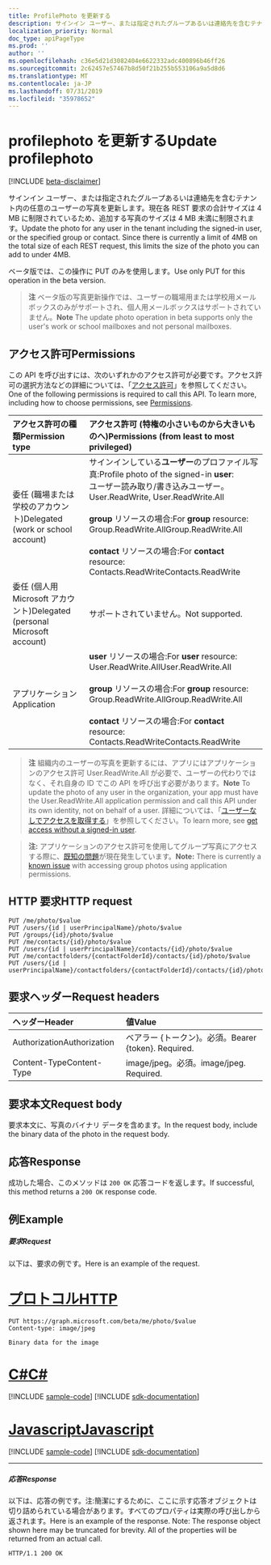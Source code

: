 ```yaml
---
title: ProfilePhoto を更新する
description: サインイン ユーザー、または指定されたグループあるいは連絡先を含むテナント内の任意のユーザーの写真を更新します。 そこから
localization_priority: Normal
doc_type: apiPageType
ms.prod: ''
author: ''
ms.openlocfilehash: c36e5d21d3082404e6622332adc400896b46ff26
ms.sourcegitcommit: 2c62457e57467b8d50f21b255b553106a9a5d8d6
ms.translationtype: MT
ms.contentlocale: ja-JP
ms.lasthandoff: 07/31/2019
ms.locfileid: "35978652"
---
```

# <a name="update-profilephoto"></a><span data-ttu-id="ddc43-104">profilephoto を更新する</span><span class="sxs-lookup"><span data-stu-id="ddc43-104">Update profilephoto</span></span>

[!INCLUDE [beta-disclaimer](../../includes/beta-disclaimer.md)]

<span data-ttu-id="ddc43-p102">サインイン ユーザー、または指定されたグループあるいは連絡先を含むテナント内の任意のユーザーの写真を更新します。現在各 REST 要求の合計サイズは 4 MB に制限されているため、追加する写真のサイズは 4 MB 未満に制限されます。</span><span class="sxs-lookup"><span data-stu-id="ddc43-p102">Update the photo for any user in the tenant including the signed-in user, or the specified group or contact. Since there is currently a limit of 4MB on the total size of each REST request, this limits the size of the photo you can add to under 4MB.</span></span>

<span data-ttu-id="ddc43-107">ベータ版では、この操作に PUT のみを使用します。</span><span class="sxs-lookup"><span data-stu-id="ddc43-107">Use only PUT for this operation in the beta version.</span></span>

> <span data-ttu-id="ddc43-108">**注** ベータ版の写真更新操作では、ユーザーの職場用または学校用メールボックスのみがサポートされ、個人用メールボックスはサポートされていません。</span><span class="sxs-lookup"><span data-stu-id="ddc43-108">**Note** The update photo operation in beta supports only the user's work or school mailboxes and not personal mailboxes.</span></span>

## <a name="permissions"></a><span data-ttu-id="ddc43-109">アクセス許可</span><span class="sxs-lookup"><span data-stu-id="ddc43-109">Permissions</span></span>
<span data-ttu-id="ddc43-p103">この API を呼び出すには、次のいずれかのアクセス許可が必要です。アクセス許可の選択方法などの詳細については、「[アクセス許可](/graph/permissions-reference)」を参照してください。</span><span class="sxs-lookup"><span data-stu-id="ddc43-p103">One of the following permissions is required to call this API. To learn more, including how to choose permissions, see [Permissions](/graph/permissions-reference).</span></span>

|<span data-ttu-id="ddc43-112">アクセス許可の種類</span><span class="sxs-lookup"><span data-stu-id="ddc43-112">Permission type</span></span>      | <span data-ttu-id="ddc43-113">アクセス許可 (特権の小さいものから大きいものへ)</span><span class="sxs-lookup"><span data-stu-id="ddc43-113">Permissions (from least to most privileged)</span></span>              |
|:--------------------|:---------------------------------------------------------|
|<span data-ttu-id="ddc43-114">委任 (職場または学校のアカウント)</span><span class="sxs-lookup"><span data-stu-id="ddc43-114">Delegated (work or school account)</span></span>     | <span data-ttu-id="ddc43-115">サインインしている**ユーザー**のプロファイル写真:</span><span class="sxs-lookup"><span data-stu-id="ddc43-115">Profile photo of the signed-in **user**:</span></span><br/><span data-ttu-id="ddc43-116">ユーザー読み取り/書き込みユーザー。</span><span class="sxs-lookup"><span data-stu-id="ddc43-116">User.ReadWrite, User.ReadWrite.All</span></span><br /><br /><span data-ttu-id="ddc43-117">**group** リソースの場合:</span><span class="sxs-lookup"><span data-stu-id="ddc43-117">For **group** resource:</span></span><br /><span data-ttu-id="ddc43-118">Group.ReadWrite.All</span><span class="sxs-lookup"><span data-stu-id="ddc43-118">Group.ReadWrite.All</span></span><br /><br /><span data-ttu-id="ddc43-119">**contact** リソースの場合:</span><span class="sxs-lookup"><span data-stu-id="ddc43-119">For **contact** resource:</span></span><br /><span data-ttu-id="ddc43-120">Contacts.ReadWrite</span><span class="sxs-lookup"><span data-stu-id="ddc43-120">Contacts.ReadWrite</span></span> |
|<span data-ttu-id="ddc43-121">委任 (個人用 Microsoft アカウント)</span><span class="sxs-lookup"><span data-stu-id="ddc43-121">Delegated (personal Microsoft account)</span></span> | <span data-ttu-id="ddc43-122">サポートされていません。</span><span class="sxs-lookup"><span data-stu-id="ddc43-122">Not supported.</span></span> |
|<span data-ttu-id="ddc43-123">アプリケーション</span><span class="sxs-lookup"><span data-stu-id="ddc43-123">Application</span></span>                            | <span data-ttu-id="ddc43-124">**user** リソースの場合:</span><span class="sxs-lookup"><span data-stu-id="ddc43-124">For **user** resource:</span></span><br/><span data-ttu-id="ddc43-125">User.ReadWrite.All</span><span class="sxs-lookup"><span data-stu-id="ddc43-125">User.ReadWrite.All</span></span><br /><br /><span data-ttu-id="ddc43-126">**group** リソースの場合:</span><span class="sxs-lookup"><span data-stu-id="ddc43-126">For **group** resource:</span></span><br /><span data-ttu-id="ddc43-127">Group.ReadWrite.All</span><span class="sxs-lookup"><span data-stu-id="ddc43-127">Group.ReadWrite.All</span></span><br /><br /><span data-ttu-id="ddc43-128">**contact** リソースの場合:</span><span class="sxs-lookup"><span data-stu-id="ddc43-128">For **contact** resource:</span></span><br /><span data-ttu-id="ddc43-129">Contacts.ReadWrite</span><span class="sxs-lookup"><span data-stu-id="ddc43-129">Contacts.ReadWrite</span></span> |

> <span data-ttu-id="ddc43-130">**注** 組織内のユーザーの写真を更新するには、アプリにはアプリケーションのアクセス許可 User.ReadWrite.All が必要で、ユーザーの代わりではなく、それ自身の ID でこの API を呼び出す必要があります。</span><span class="sxs-lookup"><span data-stu-id="ddc43-130">**Note** To update the photo of any user in the organization, your app must have the User.ReadWrite.All application permission and call this API under its own identity, not on behalf of a user.</span></span> <span data-ttu-id="ddc43-131">詳細については、「[ユーザーなしでアクセスを取得する](/graph/auth-v2-service)」を参照してください。</span><span class="sxs-lookup"><span data-stu-id="ddc43-131">To learn more, see [get access without a signed-in user](/graph/auth-v2-service).</span></span>

> <span data-ttu-id="ddc43-132">**注:** アプリケーションのアクセス許可を使用してグループ写真にアクセスする際に、[既知の問題](https://docs.microsoft.com/en-us/graph/known-issues#groups)が現在発生しています。</span><span class="sxs-lookup"><span data-stu-id="ddc43-132">**Note:**  There is currently a [known issue](https://docs.microsoft.com/en-us/graph/known-issues#groups) with accessing group photos using application permissions.</span></span>

## <a name="http-request"></a><span data-ttu-id="ddc43-133">HTTP 要求</span><span class="sxs-lookup"><span data-stu-id="ddc43-133">HTTP request</span></span>
<!-- { "blockType": "ignored" } -->
```http
PUT /me/photo/$value
PUT /users/{id | userPrincipalName}/photo/$value
PUT /groups/{id}/photo/$value
PUT /me/contacts/{id}/photo/$value
PUT /users/{id | userPrincipalName}/contacts/{id}/photo/$value
PUT /me/contactfolders/{contactFolderId}/contacts/{id}/photo/$value
PUT /users/{id | userPrincipalName}/contactfolders/{contactFolderId}/contacts/{id}/photo/$value
```
## <a name="request-headers"></a><span data-ttu-id="ddc43-134">要求ヘッダー</span><span class="sxs-lookup"><span data-stu-id="ddc43-134">Request headers</span></span>
| <span data-ttu-id="ddc43-135">ヘッダー</span><span class="sxs-lookup"><span data-stu-id="ddc43-135">Header</span></span>       | <span data-ttu-id="ddc43-136">値</span><span class="sxs-lookup"><span data-stu-id="ddc43-136">Value</span></span> |
|:---------------|:--------|
| <span data-ttu-id="ddc43-137">Authorization</span><span class="sxs-lookup"><span data-stu-id="ddc43-137">Authorization</span></span>  | <span data-ttu-id="ddc43-p105">ベアラー {トークン}。必須。</span><span class="sxs-lookup"><span data-stu-id="ddc43-p105">Bearer {token}. Required.</span></span>  |
| <span data-ttu-id="ddc43-140">Content-Type</span><span class="sxs-lookup"><span data-stu-id="ddc43-140">Content-Type</span></span>  | <span data-ttu-id="ddc43-p106">image/jpeg。必須。</span><span class="sxs-lookup"><span data-stu-id="ddc43-p106">image/jpeg. Required.</span></span>  |

## <a name="request-body"></a><span data-ttu-id="ddc43-143">要求本文</span><span class="sxs-lookup"><span data-stu-id="ddc43-143">Request body</span></span>
<span data-ttu-id="ddc43-144">要求本文に、写真のバイナリ データを含めます。</span><span class="sxs-lookup"><span data-stu-id="ddc43-144">In the request body, include the binary data of the photo in the request body.</span></span>

## <a name="response"></a><span data-ttu-id="ddc43-145">応答</span><span class="sxs-lookup"><span data-stu-id="ddc43-145">Response</span></span>

<span data-ttu-id="ddc43-146">成功した場合、このメソッドは `200 OK` 応答コードを返します。</span><span class="sxs-lookup"><span data-stu-id="ddc43-146">If successful, this method returns a `200 OK` response code.</span></span>
## <a name="example"></a><span data-ttu-id="ddc43-147">例</span><span class="sxs-lookup"><span data-stu-id="ddc43-147">Example</span></span>
##### <a name="request"></a><span data-ttu-id="ddc43-148">要求</span><span class="sxs-lookup"><span data-stu-id="ddc43-148">Request</span></span>
<span data-ttu-id="ddc43-149">以下は、要求の例です。</span><span class="sxs-lookup"><span data-stu-id="ddc43-149">Here is an example of the request.</span></span>

# <a name="httptabhttp"></a>[<span data-ttu-id="ddc43-150">プロトコル</span><span class="sxs-lookup"><span data-stu-id="ddc43-150">HTTP</span></span>](#tab/http)
<!-- {
  "blockType": "request",
  "name": "update_profilephoto"
}-->
```http
PUT https://graph.microsoft.com/beta/me/photo/$value
Content-type: image/jpeg

Binary data for the image

```
# <a name="ctabcsharp"></a>[<span data-ttu-id="ddc43-151">C#</span><span class="sxs-lookup"><span data-stu-id="ddc43-151">C#</span></span>](#tab/csharp)
[!INCLUDE [sample-code](../includes/snippets/csharp/update-profilephoto-csharp-snippets.md)]
[!INCLUDE [sdk-documentation](../includes/snippets/snippets-sdk-documentation-link.md)]

# <a name="javascripttabjavascript"></a>[<span data-ttu-id="ddc43-152">Javascript</span><span class="sxs-lookup"><span data-stu-id="ddc43-152">Javascript</span></span>](#tab/javascript)
[!INCLUDE [sample-code](../includes/snippets/javascript/update-profilephoto-javascript-snippets.md)]
[!INCLUDE [sdk-documentation](../includes/snippets/snippets-sdk-documentation-link.md)]

---

##### <a name="response"></a><span data-ttu-id="ddc43-153">応答</span><span class="sxs-lookup"><span data-stu-id="ddc43-153">Response</span></span>
<span data-ttu-id="ddc43-p107">以下は、応答の例です。注:簡潔にするために、ここに示す応答オブジェクトは切り詰められている場合があります。すべてのプロパティは実際の呼び出しから返されます。</span><span class="sxs-lookup"><span data-stu-id="ddc43-p107">Here is an example of the response. Note: The response object shown here may be truncated for brevity. All of the properties will be returned from an actual call.</span></span>
<!-- {
  "blockType": "response",
  "truncated": true,
  "@odata.type": "microsoft.graph.profilePhoto"
} -->
```http
HTTP/1.1 200 OK
```

<!-- uuid: 8fcb5dbc-d5aa-4681-8e31-b001d5168d79
2015-10-25 14:57:30 UTC -->
<!--
{
  "type": "#page.annotation",
  "description": "Update profilephoto",
  "keywords": "",
  "section": "documentation",
  "tocPath": "",
  "suppressions": [
  ]
}
-->
